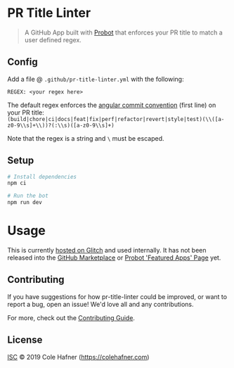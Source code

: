 # PR Title Linter

> A GitHub App built with [Probot](https://github.com/probot/probot) that enforces your PR title to match a user defined regex.

## Config
Add a file @ `.github/pr-title-linter.yml` with the following:

```
REGEX: <your regex here>
```
The default regex enforces the [angular commit convention](https://github.com/angular/angular/blob/master/CONTRIBUTING.md#-commit-message-guidelines) (first line) on your PR title: `(build|chore|ci|docs|feat|fix|perf|refactor|revert|style|test)(\\([a-z0-9\\s]+\\))?(:\\s)([a-z0-9\\s]+)`

Note that the regex is a string and `\` must be escaped. 


## Setup

```sh
# Install dependencies
npm ci

# Run the bot
npm run dev
```

# Usage
This is currently [hosted on Glitch](https://colehafner-pr-title-linter-1.glitch.me) and used internally. It has not been released into the [GitHub Marketplace](https://github.com/marketplace?type=apps) or [Probot 'Featured Apps' Page](https://probot.github.io/apps/) yet.

## Contributing

If you have suggestions for how pr-title-linter could be improved, or want to report a bug, open an issue! We'd love all and any contributions.

For more, check out the [Contributing Guide](CONTRIBUTING.md).

## License

[ISC](LICENSE) © 2019 Cole Hafner (https://colehafner.com)

